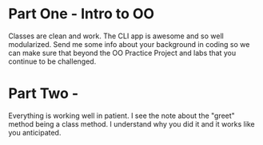 # Part One - Intro to OO
Classes are clean and work. The CLI app is awesome and so well modularized. Send me some info about your background in coding so we can make sure that beyond the OO Practice Project and labs that you continue to be challenged. 

# Part Two - 
Everything is working well in patient. I see the note about the "greet" method being a class method. I understand why you did it and it works like you anticipated. 